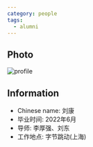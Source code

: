 ```yaml
---
category: people
tags:
  - alumni
---
```


## Photo

![profile](https://github.com/ustc-ivclab/ustc-ivclab.github.io/blob/main/pictures/people/liukang.jpg?raw=true)

## Information

- Chinese name: 刘康
- 毕业时间: 2022年6月
- 导师: 李厚强、刘东
- 工作地点: 字节跳动(上海)
